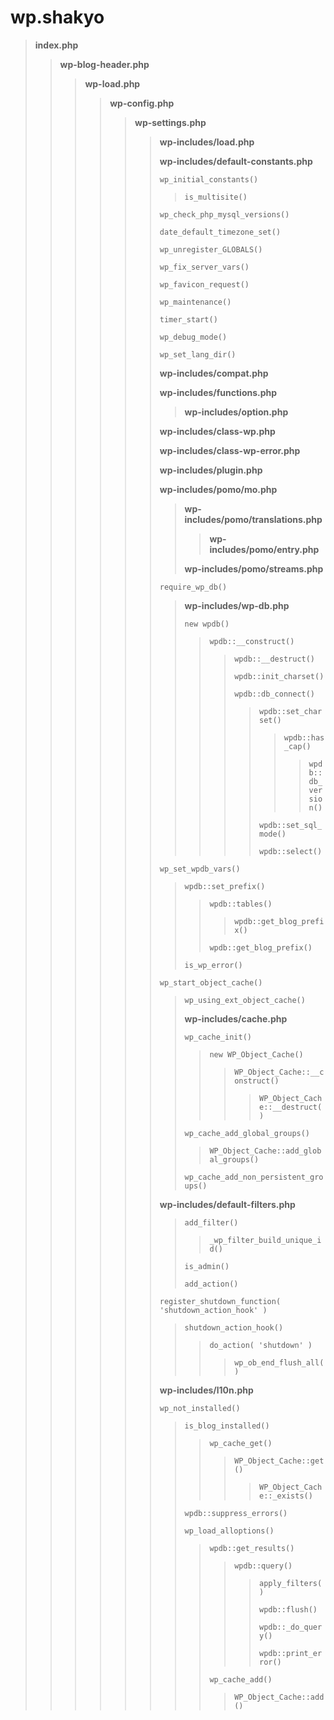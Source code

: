 # wp.shakyo

> **index.php**
> 
>> **wp-blog-header.php**
>> 
>>> **wp-load.php**
>>> 
>>>> **wp-config.php**
>>>> 
>>>>> **wp-settings.php**
>>>>> 
>>>>>> **wp-includes/load.php**
>>>>>> 
>>>>>> **wp-includes/default-constants.php**
>>>>>> 
>>>>>> `wp_initial_constants()`
>>>>>> 
>>>>>>> `is_multisite()`
>>>>>> 
>>>>>> `wp_check_php_mysql_versions()`
>>>>>> 
>>>>>> `date_default_timezone_set()`
>>>>>> 
>>>>>> `wp_unregister_GLOBALS()`
>>>>>> 
>>>>>> `wp_fix_server_vars()`
>>>>>> 
>>>>>> `wp_favicon_request()`
>>>>>> 
>>>>>> `wp_maintenance()`
>>>>>> 
>>>>>> `timer_start()`
>>>>>> 
>>>>>> `wp_debug_mode()`
>>>>>> 
>>>>>> `wp_set_lang_dir()`
>>>>>> 
>>>>>> **wp-includes/compat.php**
>>>>>> 
>>>>>> **wp-includes/functions.php**
>>>>>> 
>>>>>>> **wp-includes/option.php**
>>>>>> 
>>>>>> **wp-includes/class-wp.php**
>>>>>> 
>>>>>> **wp-includes/class-wp-error.php**
>>>>>> 
>>>>>> **wp-includes/plugin.php**
>>>>>> 
>>>>>> **wp-includes/pomo/mo.php**
>>>>>> 
>>>>>>> **wp-includes/pomo/translations.php**
>>>>>>> 
>>>>>>>> **wp-includes/pomo/entry.php**
>>>>>>> 
>>>>>>> **wp-includes/pomo/streams.php**
>>>>>> 
>>>>>> `require_wp_db()`
>>>>>> 
>>>>>>> **wp-includes/wp-db.php**
>>>>>>> 
>>>>>>> `new wpdb()`
>>>>>>> 
>>>>>>>> `wpdb::__construct()`
>>>>>>>> 
>>>>>>>>> `wpdb::__destruct()`
>>>>>>>>> 
>>>>>>>>> `wpdb::init_charset()`
>>>>>>>>> 
>>>>>>>>> `wpdb::db_connect()`
>>>>>>>>> 
>>>>>>>>>> `wpdb::set_charset()`
>>>>>>>>>> 
>>>>>>>>>>> `wpdb::has_cap()`
>>>>>>>>>>> 
>>>>>>>>>>>> `wpdb::db_version()`
>>>>>>>>>> 
>>>>>>>>>> `wpdb::set_sql_mode()`
>>>>>>>>>> 
>>>>>>>>>> `wpdb::select()`
>>>>>> 
>>>>>> `wp_set_wpdb_vars()`
>>>>>> 
>>>>>>> `wpdb::set_prefix()`
>>>>>>> 
>>>>>>>> `wpdb::tables()`
>>>>>>>> 
>>>>>>>>> `wpdb::get_blog_prefix()`
>>>>>>>> 
>>>>>>>> `wpdb::get_blog_prefix()`
>>>>>>> 
>>>>>>> `is_wp_error()`
>>>>>> 
>>>>>> `wp_start_object_cache()`
>>>>>> 
>>>>>>> `wp_using_ext_object_cache()`
>>>>>>> 
>>>>>>> **wp-includes/cache.php**
>>>>>>> 
>>>>>>> `wp_cache_init()`
>>>>>>> 
>>>>>>>> `new WP_Object_Cache()`
>>>>>>>> 
>>>>>>>>> `WP_Object_Cache::__construct()`
>>>>>>>>> 
>>>>>>>>>> `WP_Object_Cache::__destruct()`
>>>>>>> 
>>>>>>> `wp_cache_add_global_groups()`
>>>>>>> 
>>>>>>>> `WP_Object_Cache::add_global_groups()`
>>>>>>> 
>>>>>>> `wp_cache_add_non_persistent_groups()`
>>>>>> 
>>>>>> **wp-includes/default-filters.php**
>>>>>> 
>>>>>>> `add_filter()`
>>>>>>> 
>>>>>>>> `_wp_filter_build_unique_id()`
>>>>>>> 
>>>>>>> `is_admin()`
>>>>>>> 
>>>>>>> `add_action()`
>>>>>> 
>>>>>> `register_shutdown_function( 'shutdown_action_hook' )`
>>>>>> 
>>>>>>> `shutdown_action_hook()`
>>>>>>> 
>>>>>>>> `do_action( 'shutdown' )`
>>>>>>>> 
>>>>>>>>> `wp_ob_end_flush_all()`
>>>>>> 
>>>>>> **wp-includes/l10n.php**
>>>>>> 
>>>>>> `wp_not_installed()`
>>>>>> 
>>>>>>> `is_blog_installed()`
>>>>>>> 
>>>>>>>> `wp_cache_get()`
>>>>>>>> 
>>>>>>>>> `WP_Object_Cache::get()`
>>>>>>>>> 
>>>>>>>>>> `WP_Object_Cache::_exists()`
>>>>>>> 
>>>>>>> `wpdb::suppress_errors()`
>>>>>>> 
>>>>>>> `wp_load_alloptions()`
>>>>>>> 
>>>>>>>> `wpdb::get_results()`
>>>>>>>> 
>>>>>>>>> `wpdb::query()`
>>>>>>>>> 
>>>>>>>>>> `apply_filters()`
>>>>>>>>>> 
>>>>>>>>>> `wpdb::flush()`
>>>>>>>>>> 
>>>>>>>>>> `wpdb::_do_query()`
>>>>>>>>>> 
>>>>>>>>>> `wpdb::print_error()`
>>>>>>>> 
>>>>>>>> `wp_cache_add()`
>>>>>>>> 
>>>>>>>>> `WP_Object_Cache::add()`
